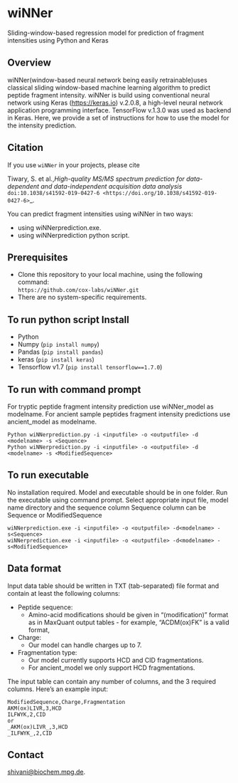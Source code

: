 # wiNNer
Sliding-window-based regression model for prediction of fragment intensities using Python and Keras 

## Overview

wiNNer(window-based neural network being easily retrainable)uses classical sliding window-based machine learning algorithm 
to predict peptide fragment intensity.
wiNNer is build using conventional neural network using  Keras (https://keras.io) v.2.0.8, a high-level neural network application programming interface. 
TensorFlow v.1.3.0 was used as backend in Keras.
Here, we provide a set of instructions for how to use the model for the intensity prediction.

Citation
--------

If you use ``wiNNer`` in your projects, please cite

Tiwary, S. et al.,*High-quality MS/MS spectrum prediction for data-dependent and data-independent acquisition data analysis* `doi:10.1038/s41592-019-0427-6 <https://doi.org/10.1038/s41592-019-0427-6>`_.

You can predict fragment intensities using wiNNer in two ways:

*   using wiNNerprediction.exe.
*   using wiNNerprediction python script.

## Prerequisites

*   Clone this repository to your local machine, using the following command: \
    `https://github.com/cox-labs/wiNNer.git`
*   There are no system-specific requirements.

## To run python script Install
 
*   Python 
*   Numpy (`pip install numpy`)
*   Pandas (`pip install pandas`)
*   keras (`pip install keras`)
*   Tensorflow v1.7 (`pip install tensorflow==1.7.0`)

## To run with command prompt 

For tryptic peptide fragment intensity prediction use wiNNer_model as modelname.
For ancient sample peptides fragment intensity predictions use ancient_model as modelname.

```
Python wiNNerprediction.py -i <inputfile> -o <outputfile> -d <modelname> -s <Sequence>
Python wiNNerprediction.py -i <inputfile> -o <outputfile> -d <modelname> -s <ModifiedSequence>

```

## To run executable 

No installation required.
Model and executable should be in one folder.
Run the executable using command prompt.
Select appropriate input file, model name directory and the sequence column 
Sequence column can be Sequence or ModifiedSequence  

```
wiNNerprediction.exe -i <inputfile> -o <outputfile> -d<modelname> -s<Sequence>
wiNNerprediction.exe -i <inputfile> -o <outputfile> -d<modelname> -s<ModifiedSequence>

```
## Data format

Input data table should be written in TXT (tab-separated) file format and
contain at least the following columns:

*   Peptide sequence:
    *   Amino-acid modifications should be given in “(modification)” format as in MaxQuant output tables -
        for example, “ACDM(ox)FK” is a valid format,
*   Charge:
    *   Our model can handle charges up to 7.
*   Fragmentation type:
    *   Our model currently supports HCD and CID fragmentations.
	* 	For ancient_model we only support HCD fragmentations.

The input table can contain any number of columns, and the 3 required columns.
Here’s an example input:

```
ModifiedSequence,Charge,Fragmentation
AKM(ox)LIVR,3,HCD
ILFWYK,2,CID
or
_AKM(ox)LIVR_,3,HCD
_ILFWYK_,2,CID
```


## Contact
shivani@biochem.mpg.de.